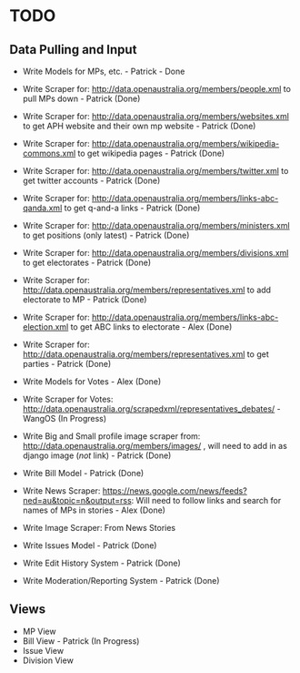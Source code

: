 TODO
====

## Data Pulling and Input ##

- Write Models for MPs, etc. - Patrick - Done
- Write Scraper for: http://data.openaustralia.org/members/people.xml to pull MPs down - Patrick (Done)
- Write Scraper for: http://data.openaustralia.org/members/websites.xml to get APH website and their own mp website - Patrick (Done)
- Write Scraper for: http://data.openaustralia.org/members/wikipedia-commons.xml to get wikipedia pages - Patrick (Done)
- Write Scraper for: http://data.openaustralia.org/members/twitter.xml to get twitter accounts - Patrick (Done)
- Write Scraper for: http://data.openaustralia.org/members/links-abc-qanda.xml to get q-and-a links - Patrick (Done)
- Write Scraper for: http://data.openaustralia.org/members/ministers.xml to get positions (only latest) - Patrick (Done)

- Write Scraper for: http://data.openaustralia.org/members/divisions.xml to get electorates - Patrick (Done)
- Write Scraper for: http://data.openaustralia.org/members/representatives.xml to add electorate to MP - Patrick (Done)
- Write Scraper for: http://data.openaustralia.org/members/links-abc-election.xml to get ABC links to electorate - Alex (Done)
- Write Scraper for: http://data.openaustralia.org/members/representatives.xml to get parties - Patrick (Done)                   



- Write Models for Votes - Alex (Done)
- Write Scraper for Votes: http://data.openaustralia.org/scrapedxml/representatives_debates/ - WangOS (In Progress)

- Write Big and Small profile image scraper from: http://data.openaustralia.org/members/images/ , will need to add in as django image (*not* link) - Patrick (Done)

- Write Bill Model - Patrick (Done)

- Write News Scraper: https://news.google.com/news/feeds?ned=au&topic=n&output=rss: Will need to follow links and search for names of MPs in stories - Alex (Done)
- Write Image Scraper: From News Stories

- Write Issues Model - Patrick (Done)
- Write Edit History System - Patrick (Done)
- Write Moderation/Reporting System - Patrick (Done)

## Views ##

- MP View
- Bill View - Patrick (In Progress)
- Issue View
- Division View
